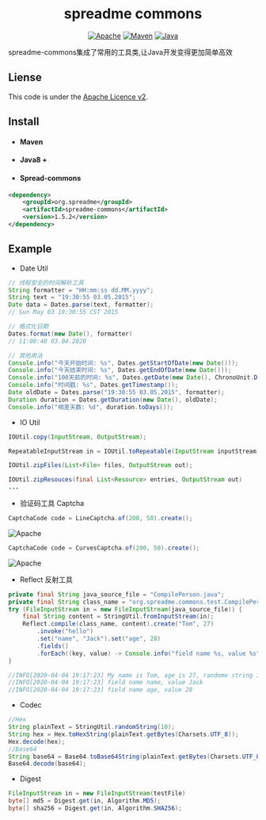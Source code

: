 <h1 align="center">spreadme commons</h1>

<p align="center">
    <a href="#Apahce"><img src="https://img.shields.io/badge/License-Apache-brightgreen.svg" alt="Apache"></a>
    <a href="#Maven"><img src="https://img.shields.io/badge/Build-Maven-blue.svg" alt="Maven"></a>
    <a href="#Java"><img src="https://img.shields.io/badge/Programme-Java-important.svg" alt="Java"></a>
</p>

spreadme-commons集成了常用的工具类,让Java开发变得更加简单高效

Liense
------
This code is under the [Apache Licence v2](https://www.apache.org/licenses/LICENSE-2.0).


Install
-------
- #### Maven
- #### Java8 +
- #### Spread-commons
``` xml
<dependency>
    <groupId>org.spreadme</groupId>
    <artifactId>spreadme-commons</artifactId>
    <version>1.5.2</version>
</dependency>
```

Example
-------
- Date Util
```java
// 线程安全的时间解析工具
String formatter = "HH:mm:ss dd.MM.yyyy";
String text = "19:30:55 03.05.2015";
Date data = Dates.parse(text, formatter);
// Sun May 03 19:30:55 CST 2015

// 格式化日期
Dates.format(new Date(), formatter)
// 11:00:40 03.04.2020

// 其他用法
Console.info("今天开始时间: %s", Dates.getStartOfDate(new Date()));
Console.info("今天结束时间: %s", Dates.getEndOfDate(new Date()));
Console.info("100天前的时间: %s", Dates.getDate(new Date(), ChronoUnit.DAYS, -100));
Console.info("时间戳: %s", Dates.getTimestamp());
Date oldDate = Dates.parse("19:30:55 03.05.2015", formatter);
Duration duration = Dates.getDuration(new Date(), oldDate);
Console.info("相差天数: %d", duration.toDays());
```

- IO Util
```java
IOUtil.copy(InputStream, OutputStream);

RepeatableInputStream in = IOUtil.toRepeatable(InputStream inputStream);

IOUtil.zipFiles(List<File> files, OutputStream out);

IOUtil.zipResouces(final List<Resource> entries, OutputStream out)
...
```

- 验证码工具 Captcha
```java
CaptchaCode code = LineCaptcha.of(200, 50).create();
```
<img src="https://spreadme.oss-cn-shanghai.aliyuncs.com/static/img/captcha.png" alt="Apache"></a>

```java
CaptchaCode code = CurvesCaptcha.of(200, 50).create();
```
<img src="https://spreadme.oss-cn-shanghai.aliyuncs.com/static/img/CurvesCaptcha.png" alt="Apache"></a>

- Reflect 反射工具
```java
private final String java_source_file = "CompilePerson.java";
private final String class_name = "org.spreadme.commons.test.CompilePerson";
try (FileInputStream in = new FileInputStream(java_source_file)) {
	final String content = StringUtil.fromInputStream(in);
	Reflect.compile(class_name, content).create("Tom", 27)
		.invoke("hello")
		.set("name", "Jack").set("age", 28)
		.fields()
		.forEach((key, value) -> Console.info("field name %s, value %s", key, value.get()));
}

//INFO[2020-04-04 19:17:23] My name is Tom, age is 27, randome string is RUEFkyHI
//INFO[2020-04-04 19:17:23] field name name, value Jack
//INFO[2020-04-04 19:17:23] field name age, value 28
```

- Codec
```java
//Hex
String plainText = StringUtil.randomString(10);
String hex = Hex.toHexString(plainText.getBytes(Charsets.UTF_8));
Hex.decode(hex);
//Base64
String base64 = Base64.toBase64String(plainText.getBytes(Charsets.UTF_8));
Base64.decode(base64);
```

- Digest
```java
FileInputStream in = new FileInputStream(testFile)
byte[] md5 = Digest.get(in, Algorithm.MD5);
byte[] sha256 = Digest.get(in, Algorithm.SHA256);
```